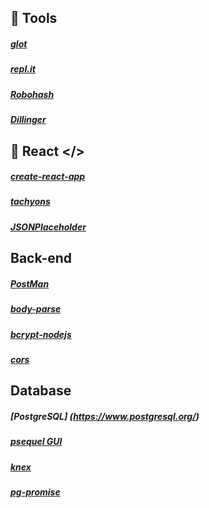 
## 🍺 Tools
##### [glot](https://glot.io/)
##### [repl.it](https://repl.it/)
##### [Robohash](https://robohash.org/)
##### [Dillinger](https://dillinger.io/)



## 🔰 React </>   
##### [create-react-app](/https://www.npmjs.com/package/create-react-app/)
##### [tachyons](/https://www.npmjs.com/package/create-react-app/)
##### [JSONPlaceholder](https://jsonplaceholder.typicode.com/)



## Back-end
##### [PostMan](https://www.getpostman.com/)
##### [body-parse](https://www.npmjs.com/package/body-parser)
##### [bcrypt-nodejs](https://www.npmjs.com/package/bcrypt-nodejs)
##### [cors](https://www.npmjs.com/package/cors)



## Database
##### [PostgreSQL] (https://www.postgresql.org/)
##### [psequel GUI](http://www.psequel.com/)
##### [knex](https://knexjs.org/#Builder-where)
##### [pg-promise](https://github.com/vitaly-t/pg-promise)






